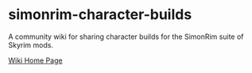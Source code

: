 # simonrim-character-builds
A community wiki for sharing character builds for the SimonRim suite of Skyrim mods.

[Wiki Home Page](https://github.com/rusalka9/simonrim-character-builds/wiki)
